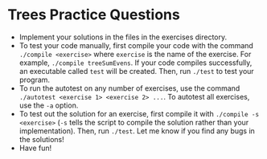 # Trees Practice Questions

- Implement your solutions in the files in the exercises directory.
- To test your code manually, first compile your code with the command `./compile <exercise>` where `exercise` is the name of the exercise. For example, `./compile treeSumEvens`. If your code compiles successfully, an executable called `test` will be created. Then, run `./test` to test your program.
- To run the autotest on any number of exercises, use the command `./autotest <exercise 1> <exercise 2> ...`. To autotest all exercises, use the `-a` option.
- To test out the solution for an exercise, first compile it with `./compile -s <exercise>` (`-s` tells the script to compile the solution rather than your implementation). Then, run `./test`. Let me know if you find any bugs in the solutions!
- Have fun!
